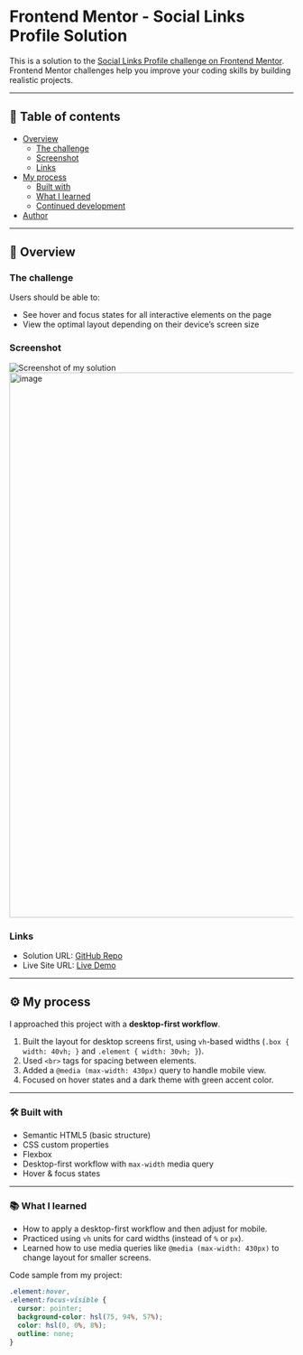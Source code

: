 # Frontend Mentor - Social Links Profile Solution  

This is a solution to the [Social Links Profile challenge on Frontend Mentor](https://www.frontendmentor.io/challenges/social-links-profile-UG32l9m6dQ). Frontend Mentor challenges help you improve your coding skills by building realistic projects.  

---

## 📑 Table of contents
- [Overview](#-overview)  
  - [The challenge](#the-challenge)  
  - [Screenshot](#screenshot)  
  - [Links](#links)  
- [My process](#-my-process)  
  - [Built with](#built-with)  
  - [What I learned](#what-i-learned)  
  - [Continued development](#continued-development)  
- [Author](#-author)  

---

## 🔎 Overview

### The challenge
Users should be able to:
- See hover and focus states for all interactive elements on the page  
- View the optimal layout depending on their device’s screen size  

### Screenshot
![Screenshot of my solution](./assets/images/screenshot.png)  
<img width="1905" height="966" alt="image" src="https://github.com/user-attachments/assets/e0d1a191-3e99-4867-84f1-1a812c00d27b" />

 

### Links
- Solution URL: [GitHub Repo](https://github.com/Sanjeev2007/social-links-profile)  
- Live Site URL: [Live Demo](https://sanjeev2007.github.io/social-links-profile/)  

---

## ⚙️ My process  

I approached this project with a **desktop-first workflow**.  

1. Built the layout for desktop screens first, using `vh`-based widths (`.box { width: 40vh; }` and `.element { width: 30vh; }`).  
2. Used `<br>` tags for spacing between elements.  
3. Added a `@media (max-width: 430px)` query to handle mobile view.  
4. Focused on hover states and a dark theme with green accent color.  

---

### 🛠 Built with
- Semantic HTML5 (basic structure)  
- CSS custom properties  
- Flexbox  
- Desktop-first workflow with `max-width` media query  
- Hover & focus states  

---

### 📚 What I learned
- How to apply a desktop-first workflow and then adjust for mobile.  
- Practiced using `vh` units for card widths (instead of `%` or `px`).  
- Learned how to use media queries like `@media (max-width: 430px)` to change layout for smaller screens.  

Code sample from my project:
```css
.element:hover,
.element:focus-visible {
  cursor: pointer;
  background-color: hsl(75, 94%, 57%);
  color: hsl(0, 0%, 8%);
  outline: none;
}

